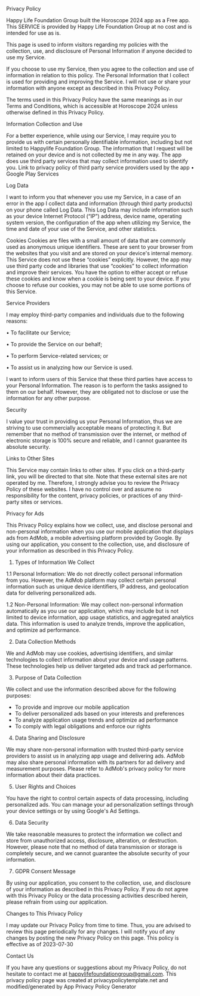 Privacy Policy

Happy Life Foundation Group built the Horoscope 2024 app as a Free app. This SERVICE is provided by Happy Life Foundation Group at no cost and is intended for use as is.

This page is used to inform visitors regarding my policies with the collection, use, and disclosure of Personal Information if anyone decided to use my Service.

If you choose to use my Service, then you agree to the collection and use of information in relation to this policy. The Personal Information that I collect is used for providing and improving the Service. I will not use or share your information with anyone except as described in this Privacy Policy.

The terms used in this Privacy Policy have the same meanings as in our Terms and Conditions, which is accessible at Horoscope 2024 unless otherwise defined in this Privacy Policy.

Information Collection and Use

For a better experience, while using our Service, I may require you to provide us with certain personally identifiable information, including but not limited to Happylife Foundation Group. The information that I request will be retained on your device and is not collected by me in any way.
The app does use third party services that may collect information used to identify you.
Link to privacy policy of third party service providers used by the app
•	Google Play Services

Log Data

I want to inform you that whenever you use my Service, in a case of an error in the app I collect data and information (through third party products) on your phone called Log Data. This Log Data may include information such as your device Internet Protocol (“IP”) address, device name, operating system version, the configuration of the app when utilizing my Service, the time and date of your use of the Service, and other statistics.

Cookies
Cookies are files with a small amount of data that are commonly used as anonymous unique identifiers. These are sent to your browser from the websites that you visit and are stored on your device's internal memory.
This Service does not use these “cookies” explicitly. However, the app may use third party code and libraries that use “cookies” to collect information and improve their services. You have the option to either accept or refuse these cookies and know when a cookie is being sent to your device. If you choose to refuse our cookies, you may not be able to use some portions of this Service.

Service Providers

I may employ third-party companies and individuals due to the following reasons:

•	To facilitate our Service;

•	To provide the Service on our behalf;

•	To perform Service-related services; or

•	To assist us in analyzing how our Service is used.

I want to inform users of this Service that these third parties have access to your Personal Information. The reason is to perform the tasks assigned to them on our behalf. However, they are obligated not to disclose or use the information for any other purpose.

Security

I value your trust in providing us your Personal Information, thus we are striving to use commercially acceptable means of protecting it. But remember that no method of transmission over the internet, or method of electronic storage is 100% secure and reliable, and I cannot guarantee its absolute security.

Links to Other Sites

This Service may contain links to other sites. If you click on a third-party link, you will be directed to that site. Note that these external sites are not operated by me. Therefore, I strongly advise you to review the Privacy Policy of these websites. I have no control over and assume no responsibility for the content, privacy policies, or practices of any third-party sites or services.

Privacy for Ads

This Privacy Policy explains how we collect, use, and disclose personal and non-personal information when you use our mobile application that displays ads from AdMob, a mobile advertising platform provided by Google. By using our application, you consent to the collection, use, and disclosure of your information as described in this Privacy Policy.

1. Types of Information We Collect

1.1 Personal Information:
We do not directly collect personal information from you. However, the AdMob platform may collect certain personal information such as unique device identifiers, IP address, and geolocation data for delivering personalized ads.

1.2 Non-Personal Information:
We may collect non-personal information automatically as you use our application, which may include but is not limited to device information, app usage statistics, and aggregated analytics data. This information is used to analyze trends, improve the application, and optimize ad performance.

2. Data Collection Methods

We and AdMob may use cookies, advertising identifiers, and similar technologies to collect information about your device and usage patterns. These technologies help us deliver targeted ads and track ad performance.

3. Purpose of Data Collection

We collect and use the information described above for the following purposes:
- To provide and improve our mobile application
- To deliver personalized ads based on your interests and preferences
- To analyze application usage trends and optimize ad performance
- To comply with legal obligations and enforce our rights

4. Data Sharing and Disclosure

We may share non-personal information with trusted third-party service providers to assist us in analyzing app usage and delivering ads. AdMob may also share personal information with its partners for ad delivery and measurement purposes. Please refer to AdMob's privacy policy for more information about their data practices.

5. User Rights and Choices

You have the right to control certain aspects of data processing, including personalized ads. You can manage your ad personalization settings through your device settings or by using Google's Ad Settings.

6. Data Security

We take reasonable measures to protect the information we collect and store from unauthorized access, disclosure, alteration, or destruction. However, please note that no method of data transmission or storage is completely secure, and we cannot guarantee the absolute security of your information.

7. GDPR Consent Message

By using our application, you consent to the collection, use, and disclosure of your information as described in this Privacy Policy. If you do not agree with this Privacy Policy or the data processing activities described herein, please refrain from using our application.

Changes to This Privacy Policy

I may update our Privacy Policy from time to time. Thus, you are advised to review this page periodically for any changes. I will notify you of any changes by posting the new Privacy Policy on this page.
This policy is effective as of 2023-07-30

Contact Us

If you have any questions or suggestions about my Privacy Policy, do not hesitate to contact me at happylifefoundationgroup@gmail.com.
This privacy policy page was created at privacypolicytemplate.net and modified/generated by App Privacy Policy Generator
